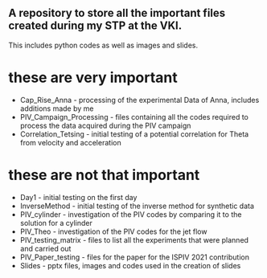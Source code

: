 ## A repository to store all the important files created during my STP at the VKI.
This includes python codes as well as images and slides.

# these are very important
* Cap_Rise_Anna	-	processing of the experimental Data of Anna, includes additions made by me
* PIV_Campaign_Processing - files containing all the codes required to process the data acquired during the PIV campaign
* Correlation_Tetsing - initial testing of a potential correlation for Theta from velocity and acceleration

# these are not that important
* Day1			-	initial testing on the first day
* InverseMethod	-	initial testing of the inverse method for synthetic data
* PIV_cylinder	-	investigation of the PIV codes by comparing it to the solution for a cylinder
* PIV_Theo		-	investigation of the PIV codes for the jet flow
* PIV_testing_matrix - files to list all the experiments that were planned and carried out
* PIV_Paper_testing - files for the paper for the ISPIV 2021 contribution
* Slides			-	pptx files, images and codes used in the creation of slides
